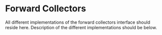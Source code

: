 # Forward Collectors

All different implementations of the forward collectors interface should reside here. Description of the different
implementations should be below.
